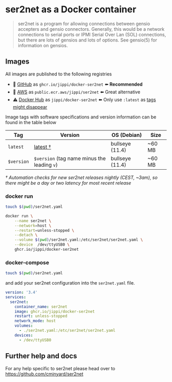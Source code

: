 # ser2net as a Docker container

> ser2net is a program for allowing connections between gensio accepters and gensio connectors. Generally, this would be a network connections to serial ports or IPMI Serial Over Lan (SOL) connections, but there are lots of gensios and lots of options. See gensio(5) for information on gensios.

## Images

All images are published to the following registries

* 🥇 [GitHub](https://github.com/jippi/docker-ser2net/pkgs/container/docker-ser2net) as `ghcr.io/jippi/docker-ser2net` ⬅️ **Recommended**
* 🥈 [AWS](https://gallery.ecr.aws/jippi/ser2net) as `public.ecr.aws/jippi/ser2net` ⬅️ Great alternative
* ⚠️ [Docker Hub](https://hub.docker.com/r/jippi/ser2net/) as `jippi/docker-ser2net` ⬅️ Only use `:latest` as [tags might disappear](https://www.docker.com/blog/scaling-dockers-business-to-serve-millions-more-developers-storage/)

Image tags with software specifications and version information can be found in the table below

| **Tag**                   | **Version**                                                                 | **OS (Debian)**        | **Size**        |
|-------------------------- |---------------------------------------------------------------------------- |----------------------- |---------------- |
| `latest`                  | [latest †](https://github.com/cminyard/ser2net/releases/latest)             | bullseye (11.4)        | ~60 MB         |
| `$version`                | `$version` (tag name minus the leading `v`)                                 | bullseye (11.4)        | ~60 MB         |

_† Automation checks for new ser2net releases nightly (CEST, ~3am), so there might be a day or two latency for most recent release_

### docker run

```sh
touch $(pwd)/ser2net.yaml

docker run \
    --name ser2net \
    --network=host \
    --restart=unless-stopped \
    --detach \
    --volume $(pwd)/ser2net.yaml:/etc/ser2net/ser2net.yaml \
    --device  /dev/ttyUSB0 \
    ghcr.io/jippi/docker-ser2net
```

### docker-compose

```sh
touch $(pwd)/ser2net.yaml
```

and add your ser2net configuration into the `ser2net.yaml` file.

```yaml
version: '3.4'
services:
  ser2net:
    container_name: ser2net
    image: ghcr.io/jippi/docker-ser2net
    restart: unless-stopped
    network_mode: host
    volumes:
      - ./ser2net.yaml:/etc/ser2net/ser2net.yaml
    devices:
      - /dev/ttyUSB0
```

## Further help and docs

For any help specific to ser2net please head over to https://github.com/cminyard/ser2net
